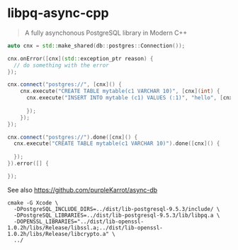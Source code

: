 # libpq-async-cpp

> A fully asynchonous PostgreSQL library in Modern C++

```cpp
auto cnx = std::make_shared(db::postgres::Connection());

cnx.onError([cnx](std::exception_ptr reason) {
  // do something with the error
});

cnx.connect("postgres://", [cnx]() {
    cnx.execute("CREATE TABLE mytable(c1 VARCHAR 10)", [cnx](int) {
      cnx.execute("INSERT INTO mytable (c1) VALUES (:1)", "hello", [cnx](int count) {
      
      });
    });
});
```
```cpp
cnx.connect("postgres://").done([cnx]() {
  cnx.execute("CREATE TABLE mytable(c1 VARCHAR 10)").done([cnx]() {
  
  });
}).error([] {

});
```


See also https://github.com/purpleKarrot/async-db

```
cmake -G Xcode \
  -DPostgreSQL_INCLUDE_DIRS=../dist/lib-postgresql-9.5.3/include/ \
  -DPostgreSQL_LIBRARIES=../dist/lib-postgresql-9.5.3/lib/libpq.a \
  -DOPENSSL_LIBRARIES="../dist/lib-openssl-1.0.2h/libs/Release/libssl.a;../dist/lib-openssl-1.0.2h/libs/Release/libcrypto.a" \
  ../
```